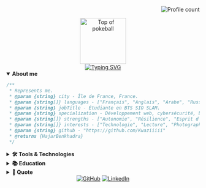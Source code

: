 <p align="right">
  <img src="https://gpvc.arturio.dev/Kwaziiiii" alt="Profile count">
</p>

<div align="center">
  <img src="https://user-images.githubusercontent.com/44261381/209363264-ac854d3c-2cc2-44c4-928e-8a08d1013f46.png" alt="Top of pokeball" width="120">
</div>

<div align="center">
  <a href="https://readme-typing-svg.demolab.com?font=Fira+Code&size=28&duration=3500&pause=300&color=F698E3&center=true&vCenter=true&width=600&lines=Hey%2C+I'm+Hajar+Benkhadra;Web+Developer+%7C+BTS+SIO+SLAM+Student;Curious+%7C+Resilient+%7C+Tech+Lover;Welcome+to+my+profile!">
    <img src="https://readme-typing-svg.demolab.com?font=Fira+Code&size=28&duration=3500&pause=300&color=F698E3&center=true&vCenter=true&width=600&lines=Hey%2C+I'm+Hajar+Benkhadra;Web+Developer+%7C+BTS+SIO+SLAM+Student;Curious+%7C+Resilient+%7C+Tech+Lover;Welcome+to+my+profile!" alt="Typing SVG">
  </a>
</div>

<details open>
<summary><b>About me</b></summary>

```js
/**
 * Represents me.
 * @param {string} city - Île de France, France.
 * @param {string[]} languages - ["Français", "Anglais", "Arabe", "Russe (notions)"].
 * @param {string} jobTitle - Étudiante en BTS SIO SLAM.
 * @param {string} specialization - Développement web, cybersécurité, backend.
 * @param {string[]} strengths - ["Autonomie", "Résilience", "Esprit d'équipe", "Curiosité", "Gestion du stress"].
 * @param {string[]} interests - ["Technologie", "Lecture", "Photographie"].
 * @param {string} github - "https://github.com/Kwaziiiii"
 * @returns {HajarBenkhadra}
 */
```
</details>

<details>
<summary><b>🛠️ Tools & Technologies</b></summary>
<p align="center">
  <img src="https://cdn.jsdelivr.net/gh/devicons/devicon/icons/html5/html5-original.svg" width="30px"/>
  <img src="https://cdn.jsdelivr.net/gh/devicons/devicon/icons/css3/css3-plain-wordmark.svg" width="30px"/>
  <img src="https://cdn.jsdelivr.net/gh/devicons/devicon/icons/javascript/javascript-original.svg" width="30px"/>
  <img src="https://cdn.jsdelivr.net/gh/devicons/devicon/icons/python/python-original.svg" width="30px"/>
  <img src="https://cdn.jsdelivr.net/gh/devicons/devicon/icons/react/react-original.svg" width="30px"/>
  <img src="https://cdn.jsdelivr.net/gh/devicons/devicon/icons/bootstrap/bootstrap-plain.svg" width="30px"/>
  <img src="https://cdn.jsdelivr.net/gh/devicons/devicon/icons/mysql/mysql-plain.svg" width="30px"/>
  <img src="https://cdn.jsdelivr.net/gh/devicons/devicon/icons/figma/figma-original.svg" width="30px"/>
  <img src="https://cdn.jsdelivr.net/gh/devicons/devicon/icons/github/github-original.svg" width="30px"/>
  <img src="https://cdn.jsdelivr.net/gh/devicons/devicon/icons/ubuntu/ubuntu-plain.svg" width="30px"/>
  <img src="https://cdn.jsdelivr.net/gh/devicons/devicon/icons/debian/debian-original.svg" width="30px"/>
  <img src="https://cdn.jsdelivr.net/gh/devicons/devicon/icons/archlinux/archlinux-original.svg" width="30px"/>
  <img src="https://cdn.jsdelivr.net/gh/devicons/devicon/icons/kalilinux/kalilinux-original.svg" width="30px"/>
  <img src="https://cdn.jsdelivr.net/gh/devicons/devicon/icons/postman/postman-original.svg" width="30px"/>
  <img src="https://cdn.jsdelivr.net/gh/devicons/devicon/icons/proxmox/proxmox-original.svg" width="30px"/>
  <img src="https://cdn.jsdelivr.net/gh/devicons/devicon/icons/tailwindcss/tailwindcss-plain.svg" width="30px"/>
  <img src="https://cdn.jsdelivr.net/gh/devicons/devicon/icons/vscode/vscode-original.svg" width="30px"/>
</p>
</details>

<details>
<summary><b>📚 Education</b></summary>

- **BTS SIO option SLAM** (2024-2026)  
  ECOLE IPSSI SQY - GRANDE ECOLE INFORMATIQUE  
- **Baccalauréat International Science Économique et de Gestion (2023-2024)**
- **Baccalauréat International Science Physique et Chimie (2021-2022)**
</details>

<details>
<summary><b>💬 Quote</b></summary>
<blockquote>
  "L'informatique n'est pas plus liée aux ordinateurs que l'astronomie ne l'est aux télescopes."  
  <br><strong>Edsger Dijkstra</strong>
</blockquote>
</details>

<div align="center">
  <a href="https://github.com/Kwaziiiii"><img src="https://img.shields.io/static/v1?style=for-the-badge&message=GitHub&color=181717&logo=github&logoColor=FFFFFF&label=" alt="GitHub"></a>
  <a href="https://www.linkedin.com/in/hajar-benkhadra-468628332/"><img src="https://img.shields.io/static/v1?style=for-the-badge&message=LinkedIn&color=0A66C2&logo=LinkedIn&logoColor=FFFFFF&label=" alt="LinkedIn"></a>
</div> 

